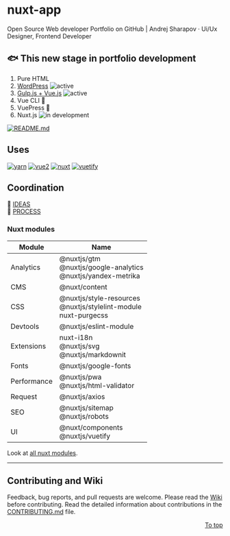 # nuxt-app

Open Source Web developer Portfolio on GitHub | Andrej Sharapov · Ui/Ux Designer, Frontend Developer

## :fish: This new stage in portfolio development

1. Pure HTML
2. [WordPress][wp] ![active]
3. [Gulp.js + Vue.js][gulp] ![active]
4. Vue CLI :feet:
5. VuePress :feet:
6. Nuxt.js ![in development]

[![README.md][preview]](/README.md)

## Uses

[![yarn][yarn-image]][yarn]
[![vue2][vue-image]][vue]
[![nuxt][nuxt-image]][nuxt]
[![vuetify][vuetify-image]][vuetify]

## Coordination

:orange_book: [IDEAS][ideas]  
:blue_book: [PROCESS][projects]

### Nuxt modules

| Module      | Name                                                                     |
| ----------- | ------------------------------------------------------------------------ |
| Analytics   | @nuxtjs/gtm<br />@nuxtjs/google-analytics<br />@nuxtjs/yandex-metrika    |
| CMS         | @nuxt/content                                                            |
| CSS         | @nuxtjs/style-resources<br />@nuxtjs/stylelint-module<br />nuxt-purgecss |
| Devtools    | @nuxtjs/eslint-module                                                    |
| Extensions  | nuxt-i18n<br />@nuxtjs/svg<br />@nuxtjs/markdownit                       |
| Fonts       | @nuxtjs/google-fonts                                                     |
| Performance | @nuxtjs/pwa<br />@nuxtjs/html-validator                                  |
| Request     | @nuxtjs/axios                                                            |
| SEO         | @nuxtjs/sitemap<br />@nuxtjs/robots                                      |
| UI          | @nuxt/components<br />@nuxtjs/vuetify                                    |

Look at [all nuxt modules][modules].

---

## Contributing and Wiki

Feedback, bug reports, and pull requests are welcome. Please read the [Wiki][wiki] before contributing. Read the detailed information about contributions in the [CONTRIBUTING.md][contributing] file.

<p align="right">
  <a href="#uses">To top</a>
</p>

[preview]: https://sharapov.dev/src/README.png

[wp]: https://madeas.ru
[gulp]: https://andrejsharapov.github.io
[active]: https://img.shields.io/badge/active-yellow.svg
[in development]: https://img.shields.io/badge/active-in_development-40ce87.svg

[ideas]: ../../discussions/31
[projects]: ../../projects/2

[yarn]: https://yarnpkg.com/
[yarn-image]: https://img.shields.io/badge/yarn-1.22.x-2c8ebb.svg

[vue]: https://vuejs.org
[vue-image]: https://img.shields.io/badge/vue-2.6.x-41b883.svg

[nuxt]: https://nuxtjs.org/
[nuxt-image]: https://img.shields.io/badge/nuxt-2.15.x-108775.svg

[vuetify]: https://vuetifyjs.com/en/
[vuetify-image]: https://img.shields.io/badge/vuetify-2.4.x-1697f6.svg?color=1697f6

[modules]: https://modules.nuxtjs.org/
[wiki]: ../../wiki
[contributing]: https://github.com/andrejsharapov/nuxt-app/blob/master/CONTRIBUTING.md
